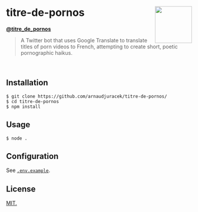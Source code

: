 # titre-de-pornos <img src="https://emojipedia-us.s3.dualstack.us-west-1.amazonaws.com/thumbs/240/apple/232/chicken_1f414.png" width="100" align="right">

[**@titre_de_pornos**](https://twitter.com/titre_de_pornos)
> A Twitter bot that uses Google Translate to translate titles of porn videos to French, attempting to create short, poetic pornographic haikus.

<br>

## Installation
```console
$ git clone https://github.com/arnaudjuracek/titre-de-pornos/
$ cd titre-de-pornos
$ npm install
```

## Usage 
```console
$ node .
```

## Configuration
See [`.env.example`](.env.example).

## License
[MIT.](https://tldrlegal.com/license/mit-license)
